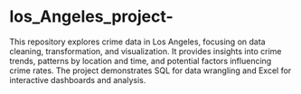 # los_Angeles_project-
 This repository explores crime data in Los Angeles, focusing on data cleaning, transformation, and visualization. It provides insights into crime trends, patterns by location and time, and potential factors influencing crime rates. The project demonstrates SQL for data wrangling and Excel for interactive dashboards and analysis.
